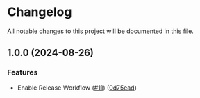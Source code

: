 # Changelog

All notable changes to this project will be documented in this file.

## 1.0.0 (2024-08-26)

### Features

* Enable Release Workflow ([#11](https://github.com/danylomikula/ansible-pihole-cluster/issues/11)) ([0d75ead](https://github.com/danylomikula/ansible-pihole-cluster/commit/0d75eadecc4900f26a29fe3f17e9d6026fc30509))
